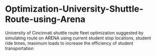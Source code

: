 # Optimization-University-Shuttle-Route-using-Arena
University of Cincinnati shuttle route fleet optimization suggested by simulating route on ARENA using current student stop locations, student ride times, maximum loads to increase the efficiency of student transportation
